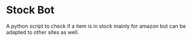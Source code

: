 # Stock Bot
A python script to check if a item is in stock mainly for amazon but can be adapted to other sites as well.
